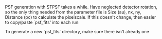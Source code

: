 PSF generation with STPSF takes a while. Have neglected detector rotation, so the only thing needed from the parameter file is Size (au), nx, ny, Distance (pc) to calculate the pixelscale. If this doesn't change, then easier to copy/paste `psf_fits' into each run

To generate a new `psf_fits' directory, make sure there isn't already one